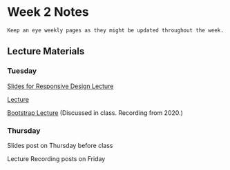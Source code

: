 Week 2 Notes
============================

```{note}
Keep an eye weekly pages as they might be updated throughout the week.
```

## Lecture Materials


### Tuesday

<a href="../resources/10_04_22-responsive_design.pdf" >Slides for Responsive Design Lecture</a>

[Lecture](https://uci.yuja.com/V/Video?v=6105001&node=27250080&a=841741976&autoplay=1)

[Bootstrap Lecture](https://uci.yuja.com/V/Video?v=2003381&node=7664138&a=830543452&autoplay=1) (Discussed in class. Recording from 2020.)

### Thursday

Slides post on Thursday before class

Lecture Recording posts on Friday
